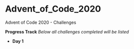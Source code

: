 # Advent_of_Code_2020
 Advent of Code 2020 - Challenges 

 **Progress Track**
 _Below all challenges completed will be listed_

 * **Day 1**
